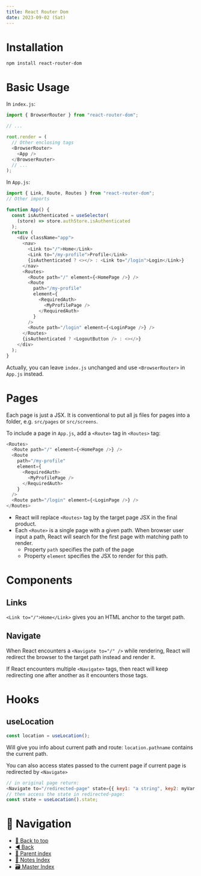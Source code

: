 ```yaml
---
title: React Router Dom
date: 2023-09-02 (Sat)
---
```


# Installation

`npm install react-router-dom`

# Basic Usage

In `index.js`:

```js
import { BrowserRouter } from "react-router-dom";

// ...

root.render = (
  // Other enclosing tags
  <BrowserRouter>
    <App />
  </BrowserRouter>
  // ...
);
```

In `App.js`:

```js
import { Link, Route, Routes } from "react-router-dom";
// Other imports

function App() {
  const isAuthenticated = useSelector(
    (store) => store.authStore.isAuthenticated
  );
  return (
    <div className="app">
      <nav>
        <Link to="/">Home</Link>
        <Link to="/my-profile">Profile</Link>
        {isAuthenticated ? <></> : <Link to="/login">Login</Link>}
      </nav>
      <Routes>
        <Route path="/" element={<HomePage />} />
        <Route
          path="/my-profile"
          element={
            <RequiredAuth>
              <MyProfilePage />
            </RequiredAuth>
          }
        />
        <Route path="/login" element={<LoginPage />} />
      </Routes>
      {isAuthenticated ? <LogoutButton /> : <></>}
    </div>
  );
}
```

Actually, you can leave `index.js` unchanged and use `<BrowserRouter>` in
`App.js` instead.

# Pages

Each page is just a JSX. It is conventional to put all js files for pages into a
folder, e.g. `src/pages` or `src/screens`.

To include a page in `App.js`, add a `<Route>` tag in `<Routes>` tag:

```js
<Routes>
  <Route path="/" element={<HomePage />} />
  <Route
    path="/my-profile"
    element={
      <RequiredAuth>
        <MyProfilePage />
      </RequiredAuth>
    }
  />
  <Route path="/login" element={<LoginPage />} />
</Routes>
```

- React will replace `<Routes>` tag by the target page JSX in the final product.
- Each `<Route>` is a single page with a given path. When browser user input a
  path, React will search for the first page with matching path to render.
  - Property `path` specifies the path of the page
  - Property `element` specifies the JSX to render for this path.

# Components

## Links

`<Link to="/">Home</Link>` gives you an HTML anchor to the target path.

## Navigate

When React encounters a `<Navigate to="/" />` while rendering, React will
redirect the browser to the target path instead and render it.

If React encounters multiple `<Navigate>` tags, then react will keep redirecting
one after another as it encounters those tags.

# Hooks

## useLocation

```js
const location = useLocation();
```

Will give you info about current path and route: `location.pathname` contains
the current path.

You can also access states passed to the current page if current page is
redirected by `<Navigate>`

```js
// in original page return:
<Navigate to="/redirected-page" state={{ key1: "a string", key2: myVar }} />;
// then access the state in redirected-page:
const state = useLocation().state;
```

# 🧭 Navigation

- [🔼 Back to top](#)
- [◀️ Back](react.md)
- [🔖 Parent index](../../index.md)
- [📑 Notes Index](../../index.md)
- [🗃️ Master Index](../../../index.md)
